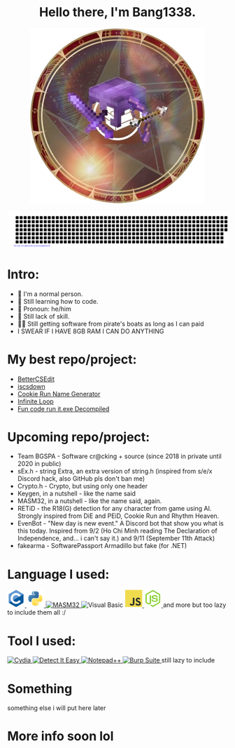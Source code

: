 <h1 align="center">
Hello there, I'm Bang1338.
</h1>

<p align="center">
  <img src="https://github.com/Bang1338/bang1338/blob/main/opcydiafp.png">
</p>

<p align="center">
<kbd>
  <img src="https://raw.githubusercontent.com/Bang1338/bang1338/main/gitartwork.svg">
</kbd>
</p>

# Intro:
- 🙂 I'm a normal person.
- 🌱 Still learning how to code.
- 👤 Pronoun: he/him
- 🙁 Still lack of skill.
- 🏴‍☠️ Still getting software from pirate's boats as long as I can paid
- I SWEAR IF I HAVE 8GB RAM I CAN DO ANYTHING

# My best repo/project:
- [BetterCSEdit](https://github.com/Bang1338/BetterCSEdit)
- [iscsdown](https://github.com/Bang1338/iscsdown)
- [Cookie Run Name Generator](https://github.com/Bang1338/Cookie-Run-Name-Generator)
- [Infinite Loop](https://github.com/Bang1338/Infinite-Loop)
- [Fun code run it.exe Decompiled](https://github.com/Bang1338/fun-code-run-it-exe-decompiled)
# Upcoming repo/project:
* Team BGSPA - Software cr@cking + source (since 2018 in private until 2020 in public)
* sEx.h - string Extra, an extra version of string.h (inspired from s/e/x Discord hack, also GitHub pls don't ban me)
* Crypto.h - Crypto, but using only one header
* Keygen, in a nutshell - like the name said
* MASM32, in a nutshell - like the name said, again.
* RETiD - the R18(G) detection for any character from game using AI. Strongly inspired from DiE and PEiD, Cookie Run and Rhythm Heaven.
* EvenBot - "New day is new event." A Discord bot that show you what is this today. Inspired from 9/2 (Ho Chi Minh reading The Declaration of Independence, and... i can't say it.) and 9/11 (September 11th Attack)
* fakearma - SoftwarePassport Armadillo but fake (for .NET)

# Language I used:
<a href="https://www.cprogramming.com/" target="_blank" rel="noreferrer"> <img src="https://raw.githubusercontent.com/devicons/devicon/master/icons/c/c-original.svg" alt="c" width="40" height="40"/> </a>
<a href="https://www.python.org" target="_blank" rel="noreferrer"> <img src="https://raw.githubusercontent.com/devicons/devicon/master/icons/python/python-original.svg" alt="python" width="40" height="40"/> </a>
<a href="https://www.masm32.com" target="_blank" rel="noreferrer"> <img src="https://docs.microsoft.com/en-us/cpp/media/index/logo-asm.svg?view=msvc-170" alt="MASM32" width="40" height="40"/> </a>
<img src="https://upload.wikimedia.org/wikipedia/commons/4/40/VB.NET_Logo.svg" alt="Visual Basic" width="40" height="40"/>
<a href="https://www.javascript.com" target="_blank" rel="noreferrer"> <img src="https://github.com/devicons/devicon/blob/master/icons/javascript/javascript-original.svg" alt="Javascript" width="40" height="40"/> </a>
<a href="https://nodejs.org/en" target="_blank" rel="noreferrer"> <img src="https://github.com/devicons/devicon/blob/master/icons/nodejs/nodejs-original.svg" alt="NodeJS" width="40" height="40"/> </a>
and more but too lazy to include them all :/

# Tool I used:
<a href="https://cydia.com" target="_blank" rel="noreferrer"> <img src="https://upload.wikimedia.org/wikipedia/commons/8/8b/Cydia_logo.png" alt="Cydia" width="40" height="40"/> </a>
<a href="https://github.com/horsicq/Detect-It-Easy" target="_blank" rel="noreferrer"> <img src="https://appimage.github.io/database/Detect_It_Easy/icons/256x256/die.png" alt="Detect It Easy" width="40" height="40"/> </a>
<a href="https://notepad-plus-plus.org" target="_blank" rel="noreferrer"> <img src="https://upload.wikimedia.org/wikipedia/commons/thumb/6/69/Notepad%2B%2B_Logo.svg/1200px-Notepad%2B%2B_Logo.svg.png" alt="Notepad++" width="40" height="40"/> </a>
<a href="https://portswigger.net/burp" target="_blank" rel="noreferrer"> <img src="https://taiwebs.com/upload/icons/burp-suite220-220.png" alt="Burp Suite" width="40" height="40"/> </a>
still lazy to include

# Something
something else i will put here later

# More info soon lol
